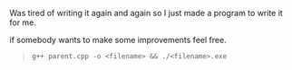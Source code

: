 Was tired of writing it again and again so I just made a program to write it for me.

if somebody wants to make some improvements feel free. 

> `g++ parent.cpp -o <filename> && ./<filename>.exe` 